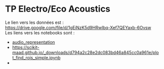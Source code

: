 # TP Electro/Eco Acoustics

Le lien vers les données est : https://drive.google.com/file/d/1gEiNzK5d9HRwIbq-Xef7QEYaxb-6Ovsw
Les liens vers les notebooks sont :
* [audio_representation](https://scikit-maad.github.io/_downloads/820920478fdb46c77730e9565b16c1f9/plot_audio_representation.ipynb)
* https://scikit-maad.github.io/_downloads/d794a2c28e2dc083bd46a845cc0a961e/plot_find_rois_simple.ipynb
* 

